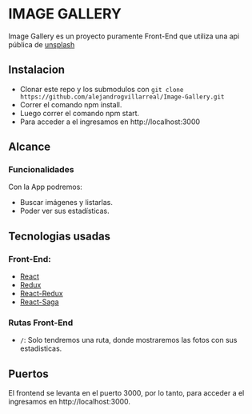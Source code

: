 # IMAGE GALLERY

Image Gallery es un proyecto puramente Front-End que utiliza una api pública de [unsplash](https://api.unsplash.com/photos/)

## Instalacion

* Clonar este repo y los submodulos con `git clone https://github.com/alejandrogvillarreal/Image-Gallery.git`
* Correr el comando npm install.
* Luego correr el comando npm start.
* Para acceder a el ingresamos en http://localhost:3000

## Alcance

### Funcionalidades

Con la App podremos:

* Buscar imágenes y listarlas.
* Poder ver sus estadísticas.

## Tecnologias usadas

### Front-End:

* [React](https://reactjs.org/docs/getting-started.html)
* [Redux](https://redux.js.org/basics)
* [React-Redux](https://github.com/reactjs/react-redux)
* [React-Saga](https://redux-saga.js.org/)

### Rutas Front-End

* `/`: Solo tendremos una ruta, donde mostraremos las fotos con sus estadisticas.

## Puertos

El frontend se levanta en el puerto 3000, por lo tanto, para acceder a el ingresamos en http://localhost:3000.
